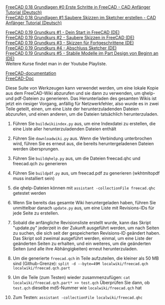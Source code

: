 [FreeCAD 0.18 Grundlagen #0 Erste Schritte in FreeCAD - CAD Anfänger Tutorial (Deutsch)](https://www.youtube.com/watch?v=rTvgCcOXfuw)  
[FreeCAD 0.18 Grundlagen #1 Saubere Skizzen im Sketcher erstellen - CAD Anfänger Tutorial (Deutsch)](https://www.youtube.com/watch?v=OQodi9WOou4)  

[FreeCAD 0.19 Grundkurs #1 - Dein Start in FreeCAD (DE)](https://www.youtube.com/watch?v=8tvBLCdyjI4)  
[FreeCAD 0.19 Grundkurs #2 - Saubere Skizzen in FreeCAD (DE)](https://www.youtube.com/watch?v=wMkaVCYNrcA)  
[FreeCAD 0.19 Grundkurs #3 - Skizzen für Fortgeschrittene (DE)](https://www.youtube.com/watch?v=iZFet4KjVE8)  
[FreeCAD 0.19 Grundkurs #4 - Abschluss Sketcher (DE)](https://www.youtube.com/watch?v=D3VWkC6DAM4)  
[FreeCAD 0.19 Grundkurs #5 - Stabile Modelle im Part Design von Beginn an (DE)](https://www.youtube.com/watch?v=OfVXgKyfVOg)  
Weitere Kurse findet man in der Youtube Playliste.  


[FreeCAD-documentation](https://github.com/dwhr-pi/FreeCAD-documentation/edit/main/README.md)  
[FreeCAD-Doc](https://github.com/dwhr-pi/FreeCAD-Doc/edit/master/README.md) 

Diese Suite von Werkzeugen kann verwendet werden, um eine lokale Kopie aus dem FreeCAD-Wiki abzurufen und sie dann zu verwenden, um qhelp- und pdf-Dateien zu generieren.
Das Herunterladen des gesamten Wikis ist jetzt ein riesiger Vorgang, anfällig für Netzwerkfehler, also wurde es in zwei Teile geteilt, einen, um eine Liste der herunterzuladenden Dateien abzurufen, und einen anderen, um die Dateien tatsächlich herunterzuladen.

1) Führen Sie `buildwikiindex.py` aus, um eine Indexdatei zu erstellen, die eine Liste aller herunterzuladenden Dateien enthält

2) Führen Sie `downloadwiki.py` aus. Wenn die Verbindung unterbrochen wird, führen Sie es erneut aus, die bereits heruntergeladenen Dateien werden übersprungen.

3) Führen Sie `buildqhelp.py` aus, um die Dateien freecad.qhc und freecad.qch zu generieren

4) Führen Sie `buildpdf.py` aus, um freecad.pdf zu generieren (wkhtmltopdf muss installiert sein)

5) die qhelp-Dateien können mit `assistant -collectionFile freecad.qhc` getestet werden

6) Wenn Sie bereits das gesamte Wiki heruntergeladen haben, führen Sie unmittelbar danach `update.py` aus, um eine Liste mit Revisions-IDs für jede Seite zu erstellen.

7) Sobald die anfängliche Revisionsliste erstellt wurde, kann das Skript "update.py" jederzeit in der Zukunft ausgeführt werden, um nach Seiten zu suchen, die sich seit der gespeicherten Revisions-ID geändert haben. Das Skript soll zweimal ausgeführt werden, einmal, um eine Liste der geänderten Seiten zu erhalten, und ein weiteres, um die geänderten Seiten (und alle ihre Abhängigkeiten) erneut herunterzuladen.

8) Um die generierte `freecad.qch` in Teile aufzuteilen, die kleiner als 50 MB sind (Github-Grenze): `split -d --byte=49M localwiki/freecad.qch localwiki/freecad.qch.part`

9) Um die Teile (zum Testen) wieder zusammenzufügen: `cat localwiki/freecad.qch.part* >> test.qch` Überprüfen Sie dann, ob `test.qch` dieselbe md5-Nummer wie `localwiki/freecad.qch` hat

10) Zum Testen: `assistant -collectionFile localwiki/freecad.qhc`
